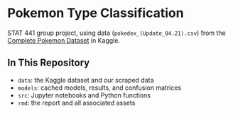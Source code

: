# Pokemon Type Classification

STAT 441 group project, using data (`pokedex_(Update_04.21).csv`) from the [Complete Pokemon Dataset](https://www.kaggle.com/datasets/mariotormo/complete-pokemon-dataset-updated-090420?select=pokedex_%28Update_04.21%29.csv) in Kaggle.

## In This Repository

- `data`: the Kaggle dataset and our scraped data
- `models`: cached models, results, and confusion matrices
- `src`: Jupyter notebooks and Python functions
- `rmd`: the report and all associated assets
